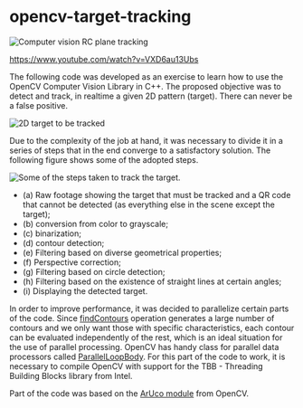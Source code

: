 # opencv-target-tracking

![Computer vision RC plane tracking](https://i.imgur.com/MnvUcdB.gif)

https://www.youtube.com/watch?v=VXD6au13Ubs

The following code was developed as an exercise to learn how to use the OpenCV Computer Vision Library in C++. The proposed objective was to detect and track, in realtime a given 2D pattern (target). There can never be a false positive.

![2D target to be tracked](https://i.imgur.com/TYxTJWx.png?1)

Due to the complexity of the job at hand, it was necessary to divide it in a series of steps that in the end converge to a satisfactory solution. The following figure shows some of the adopted steps.

![Some of the steps taken to track the target.](https://i.imgur.com/aHiTgQh.jpg?1)

- (a) Raw footage showing the target that must be tracked and a QR code that cannot be detected (as everything else in the scene except the target);
- (b) conversion from color to grayscale;
- (c) binarization;
- (d) contour detection;
- (e) Filtering based on diverse geometrical properties;
- (f) Perspective correction;
- (g) Filtering based on circle detection;
- (h) Filtering based on the existence of straight lines at certain angles;
- (i) Displaying the detected target.

In order to improve performance, it was decided to parallelize certain parts of the code. Since [findContours](https://docs.opencv.org/3.1.0/d3/dc0/group__imgproc__shape.html#ga17ed9f5d79ae97bd4c7cf18403e1689a) operation generates a large number of contours and we only want those with specific characteristics, each contour can be evaluated independently of the rest, which is an ideal situation for the use of parallel processing. OpenCV has handy class for parallel data processors called [ParallelLoopBody](https://docs.opencv.org/3.4.0/d2/d74/classcv_1_1ParallelLoopBody.html#details). For this part of the code to work, it is necessary to compile OpenCV with support for the TBB - Threading Building Blocks library from Intel.

Part of the code was based on the [ArUco module](https://docs.opencv.org/3.1.0/d9/d53/aruco_8hpp.html) from OpenCV.
